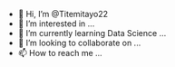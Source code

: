 - 👋 Hi, I’m @Titemitayo22
- 👀 I’m interested in ...
- 🌱 I’m currently learning Data Science ...
- 💞️ I’m looking to collaborate on ...
- 📫 How to reach me ...

<!---
Titemitayo22/Titemitayo22 is a ✨ special ✨ repository because its `README.md` (this file) appears on your GitHub profile.
You can click the Preview link to take a look at your changes.
--->
